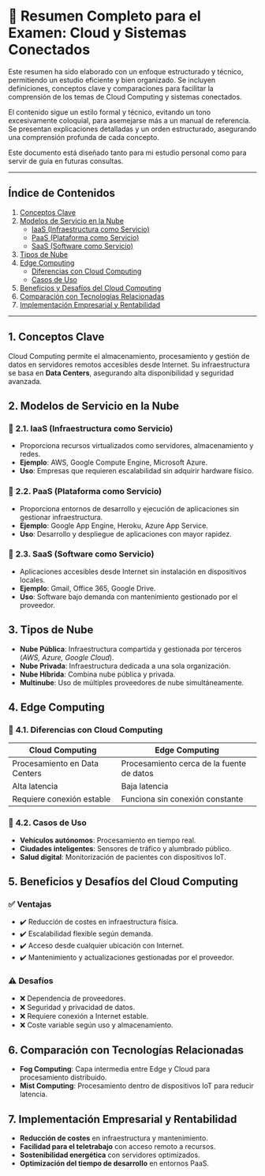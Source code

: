 # 📘 **Resumen Completo para el Examen: Cloud y Sistemas Conectados**

Este resumen ha sido elaborado con un enfoque estructurado y técnico, permitiendo un estudio eficiente y bien organizado. Se incluyen definiciones, conceptos clave y comparaciones para facilitar la comprensión de los temas de Cloud Computing y sistemas conectados.

El contenido sigue un estilo formal y técnico, evitando un tono excesivamente coloquial, para asemejarse más a un manual de referencia. Se presentan explicaciones detalladas y un orden estructurado, asegurando una comprensión profunda de cada concepto.

Este documento está diseñado tanto para mi estudio personal como para servir de guía en futuras consultas.

---

## **Índice de Contenidos**
1. [Conceptos Clave](#1-conceptos-clave)
2. [Modelos de Servicio en la Nube](#2-modelos-de-servicio-en-la-nube)
   - [IaaS (Infraestructura como Servicio)](#-21-iaas-infraestructura-como-servicio)
   - [PaaS (Plataforma como Servicio)](#-22-paas-plataforma-como-servicio)
   - [SaaS (Software como Servicio)](#-23-saas-software-como-servicio)
3. [Tipos de Nube](#3-tipos-de-nube)
4. [Edge Computing](#4-edge-computing)
   - [Diferencias con Cloud Computing](#-41-diferencias-con-cloud-computing)
   - [Casos de Uso](#-42-casos-de-uso)
5. [Beneficios y Desafíos del Cloud Computing](#5-beneficios-y-desafíos-del-cloud-computing)
6. [Comparación con Tecnologías Relacionadas](#6-comparación-con-tecnologías-relacionadas)
7. [Implementación Empresarial y Rentabilidad](#7-implementación-empresarial-y-rentabilidad)

---

## **1. Conceptos Clave**
Cloud Computing permite el almacenamiento, procesamiento y gestión de datos en servidores remotos accesibles desde Internet. Su infraestructura se basa en **Data Centers**, asegurando alta disponibilidad y seguridad avanzada.

## **2. Modelos de Servicio en la Nube**
### 📌 **2.1. IaaS (Infraestructura como Servicio)**
- Proporciona recursos virtualizados como servidores, almacenamiento y redes.
- **Ejemplo**: AWS, Google Compute Engine, Microsoft Azure.
- **Uso**: Empresas que requieren escalabilidad sin adquirir hardware físico.

### 📌 **2.2. PaaS (Plataforma como Servicio)**
- Proporciona entornos de desarrollo y ejecución de aplicaciones sin gestionar infraestructura.
- **Ejemplo**: Google App Engine, Heroku, Azure App Service.
- **Uso**: Desarrollo y despliegue de aplicaciones con mayor rapidez.

### 📌 **2.3. SaaS (Software como Servicio)**
- Aplicaciones accesibles desde Internet sin instalación en dispositivos locales.
- **Ejemplo**: Gmail, Office 365, Google Drive.
- **Uso**: Software bajo demanda con mantenimiento gestionado por el proveedor.

## **3. Tipos de Nube**
- **Nube Pública**: Infraestructura compartida y gestionada por terceros (*AWS, Azure, Google Cloud*).
- **Nube Privada**: Infraestructura dedicada a una sola organización.
- **Nube Híbrida**: Combina nube pública y privada.
- **Multinube**: Uso de múltiples proveedores de nube simultáneamente.

## **4. Edge Computing**
### 📌 **4.1. Diferencias con Cloud Computing**
| **Cloud Computing** | **Edge Computing** |
|----------------|---------------|
| Procesamiento en Data Centers | Procesamiento cerca de la fuente de datos |
| Alta latencia | Baja latencia |
| Requiere conexión estable | Funciona sin conexión constante |

### 📌 **4.2. Casos de Uso**
- **Vehículos autónomos**: Procesamiento en tiempo real.
- **Ciudades inteligentes**: Sensores de tráfico y alumbrado público.
- **Salud digital**: Monitorización de pacientes con dispositivos IoT.

## **5. Beneficios y Desafíos del Cloud Computing**
### ✅ **Ventajas**
- ✔️ Reducción de costes en infraestructura física.
- ✔️ Escalabilidad flexible según demanda.
- ✔️ Acceso desde cualquier ubicación con Internet.
- ✔️ Mantenimiento y actualizaciones gestionadas por el proveedor.

### ⚠️ **Desafíos**
- ❌ Dependencia de proveedores.
- ❌ Seguridad y privacidad de datos.
- ❌ Requiere conexión a Internet estable.
- ❌ Coste variable según uso y almacenamiento.

## **6. Comparación con Tecnologías Relacionadas**
- **Fog Computing**: Capa intermedia entre Edge y Cloud para procesamiento distribuido.
- **Mist Computing**: Procesamiento dentro de dispositivos IoT para reducir latencia.

## **7. Implementación Empresarial y Rentabilidad**
- **Reducción de costes** en infraestructura y mantenimiento.
- **Facilidad para el teletrabajo** con acceso remoto a recursos.
- **Sostenibilidad energética** con servidores optimizados.
- **Optimización del tiempo de desarrollo** en entornos PaaS.
